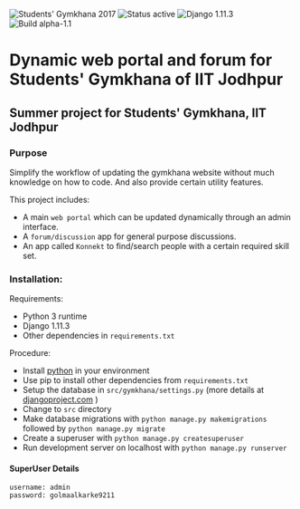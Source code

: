 ![Students' Gymkhana 2017](https://img.shields.io/badge/Students'%20Gymkhana-2017-red.svg)
![Status active](https://img.shields.io/badge/Status-active%20development-2eb3c1.svg)
![Django 1.11.3](https://img.shields.io/badge/Django-1.11.3-green.svg)
![Build alpha-1.1](https://img.shields.io/badge/Build-alpha--1.2-orange.svg)
# Dynamic web portal and forum for Students' Gymkhana of IIT Jodhpur
## Summer project for Students' Gymkhana, IIT Jodhpur
### Purpose
Simplify the workflow of updating the gymkhana website without much knowledge on how to code. And also provide certain utility features.

This project includes:
- A main `web portal` which can be updated dynamically through an admin interface.
- A `forum/discussion` app for general purpose discussions.
- An app called `Konnekt` to find/search people with a certain required skill set.
### Installation:
Requirements:
- Python 3 runtime
- Django 1.11.3
- Other dependencies in `requirements.txt`

Procedure:
- Install [python](https://www.python.org/downloads/) in your environment
- Use pip to install other dependencies from `requirements.txt`
- Setup the database in `src/gymkhana/settings.py` (more details at [djangoproject.com](https://docs.djangoproject.com/) )
- Change to `src` directory
- Make database migrations with `python manage.py makemigrations` followed by `python manage.py migrate`
- Create a superuser with `python manage.py createsuperuser`
- Run development server on localhost with `python manage.py runserver`
#### SuperUser Details
    username: admin 
    password: golmaalkarke9211
